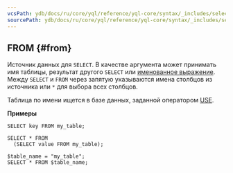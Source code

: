 ```yaml
---
vcsPath: ydb/docs/ru/core/yql/reference/yql-core/syntax/_includes/select/from.md
sourcePath: ydb/docs/ru/core/yql/reference/yql-core/syntax/_includes/select/from.md
---
```

## FROM {#from}

Источник данных для `SELECT`. В качестве аргумента может принимать имя таблицы, результат другого `SELECT` или [именованное выражение](../../expressions.md#named-nodes). Между `SELECT` и `FROM` через запятую указываются имена столбцов из источника или `*` для выбора всех столбцов.

Таблица по имени ищется в базе данных, заданной оператором [USE](../../use.md).

**Примеры**

``` yql
SELECT key FROM my_table;
```

``` yql
SELECT * FROM
  (SELECT value FROM my_table);
```

``` yql
$table_name = "my_table";
SELECT * FROM $table_name;
```
